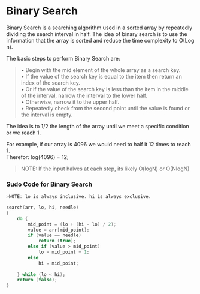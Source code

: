 # Binary Search

Binary Search is a searching algorithm used in a sorted array by repeatedly
dividing the search interval in half. The idea of binary search is to use the
information that the array is sorted and reduce the time complexity to O(Log n).

The basic steps to perform Binary Search are:

>• Begin with the mid element of the whole array as a search key.<br>
>• If the value of the search key is equal to the item then return an index of the search key.<br>
>• Or if the value of the search key is less than the item in the middle of the interval, narrow the interval to the lower half.<br>
>• Otherwise, narrow it to the upper half.<br>
>• Repeatedly check from the second point until the value is found or the interval is empty.<br>

The idea is to 1/2 the length of the array until we meet a specific condition
or we reach 1.<br>

For example, if our array is 4096 we would need to half it 12 times to reach 1.<br>
Therefor: log(4096) = 12;

>NOTE: If the input halves at each step, its likely O(logN) or O(NlogN)

### Sudo Code for Binary Search
```C
>NOTE: lo is always inclusive. hi is always exclusive.

search(arr, lo, hi, needle)
{
	do {
		mid_point = (lo + (hi - lo) / 2);
		value = arr[mid_point];
		if (value == needle)
			return (true);
		else if (value > mid_point)
			lo = mid_point + 1;
		else
			hi = mid_point;
	
	} while (lo < hi);
	return (false);
}
```
